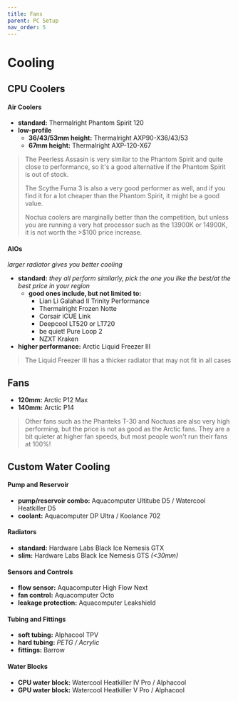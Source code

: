 ```yaml
---
title: Fans
parent: PC Setup
nav_order: 5
---
```

# Cooling

## CPU Coolers

#### Air Coolers

- **standard:** Thermalright Phantom Spirit 120
- **low-profile** 
	- **36/43/53mm height:** Thermalright AXP90-X36/43/53
	- **67mm height:** Thermalright AXP-120-X67

> The Peerless Assasin is very similar to the Phantom Spirit and quite close to performance, so it's a good alternative if the Phantom Spirit is out of stock.
> 
> The Scythe Fuma 3 is also a very good performer as well, and if you find it for a lot cheaper than the Phantom Spirit, it might be a good value.
> 
> Noctua coolers are marginally better than the competition, but unless you are running a very hot processor such as the 13900K or 14900K, it is not worth the >$100 price increase.

#### AIOs

*larger radiator gives you better cooling*
- **standard:** *they all perform similarly, pick the one you like the best/at the best price in your region*
	- **good ones include, but not limited to:**
		- Lian Li Galahad II Trinity Performance
		- Thermalright Frozen Notte
		- Corsair iCUE Link
		- Deepcool LT520 or LT720
		- be quiet! Pure Loop 2
		- NZXT Kraken
- **higher performance:** Arctic Liquid Freezer III 

> The Liquid Freezer III has a thicker radiator that may not fit in all cases

## Fans

- **120mm:** Arctic P12 Max
- **140mm:** Arctic P14

> Other fans such as the Phanteks T-30 and Noctuas are also very high performing, but the price is not as good as the Arctic fans. They are a bit quieter at higher fan speeds, but most people won't run their fans at 100%!

## Custom Water Cooling

#### Pump and Reservoir

- **pump/reservoir combo:** Aquacomputer Ultitube D5 / Watercool Heatkiller D5
- **coolant:** Aquacomputer DP Ultra / Koolance 702

#### Radiators

- **standard:** Hardware Labs Black Ice Nemesis GTX
- **slim:** Hardware Labs Black Ice Nemesis GTS *(<30mm)*

#### Sensors and Controls

- **flow sensor:** Aquacomputer High Flow Next
- **fan control:** Aquacomputer Octo
- **leakage protection:** Aquacomputer Leakshield

#### Tubing and Fittings

- **soft tubing:** Alphacool TPV
- **hard tubing:** *PETG / Acrylic*
- **fittings:** Barrow

#### Water Blocks

- **CPU water block:** Watercool Heatkiller IV Pro / Alphacool
- **GPU water block:** Watercool Heatkiller V Pro / Alphacool


